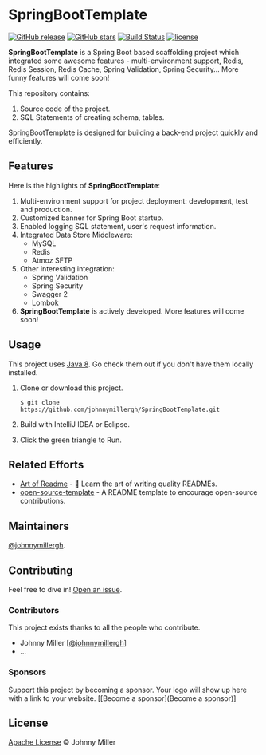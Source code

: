 # SpringBootTemplate

[![GitHub release](https://img.shields.io/github/release/johnnymillergh/jm-spring-boot-template.svg)](https://github.com/johnnymillergh/jm-spring-boot-template/releases)
[![GitHub stars](https://img.shields.io/github/stars/johnnymillergh/jm-vue-admin-template.svg?style=social&label=Stars)](https://github.com/johnnymillergh/jm-vue-admin-template)
[![Build Status](https://travis-ci.org/johnnymillergh/jm-vue-admin-template.svg?branch=master)](https://travis-ci.org/johnnymillergh/jm-vue-admin-template)
[![license](https://img.shields.io/hexpm/l/plug.svg)](https://github.com/johnnymillergh/jm-vue-admin-template/blob/master/LICENSE)

**SpringBootTemplate** is a Spring Boot based scaffolding project which integrated some awesome features - multi-environment support, Redis, Redis Session, Redis Cache, Spring Validation, Spring Security... More funny features will come soon! 

This repository contains:

1. Source code of the project.
2. SQL Statements of creating schema, tables.

SpringBootTemplate is designed for building a back-end project quickly and efficiently.

## Features

Here is the highlights of **SpringBootTemplate**:

1. Multi-environment support for project deployment: development, test and production.
2. Customized banner for Spring Boot startup.
3. Enabled logging SQL statement, user's request information.
4. Integrated Data Store Middleware:
   - MySQL
   - Redis
   - Atmoz SFTP
5. Other interesting integration:
   - Spring Validation
   - Spring Security
   - Swagger 2
   - Lombok
6. **SpringBootTemplate** is actively developed. More features will come soon!

## Usage

This project uses [Java 8](http://nodejs.org). Go check them out if you don't have them locally installed.

1. Clone or download this project.

   ```shell
   $ git clone https://github.com/johnnymillergh/SpringBootTemplate.git
   ```

2. Build with IntelliJ IDEA or Eclipse.

3. Click the green triangle to Run.

## Related Efforts

- [Art of Readme](https://github.com/noffle/art-of-readme) - 💌 Learn the art of writing quality READMEs.
- [open-source-template](https://github.com/davidbgk/open-source-template/) - A README template to encourage open-source contributions.

## Maintainers

[@johnnymillergh](https://github.com/johnnymillergh).

## Contributing

Feel free to dive in! [Open an issue](https://github.com/johnnymillergh/SpringBootTemplate/issues/new).

### Contributors

This project exists thanks to all the people who contribute. 

- Johnny Miller [[@johnnymillergh](https://github.com/johnnymillergh)]
- …


### Sponsors

Support this project by becoming a sponsor. Your logo will show up here with a link to your website. [[Become a sponsor](Become a sponsor)]

## License

[Apache License](LICENSE) © Johnny Miller

